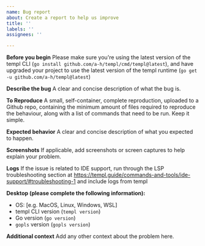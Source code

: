 ```yaml
---
name: Bug report
about: Create a report to help us improve
title: ''
labels: ''
assignees: ''

---
```


**Before you begin**
Please make sure you're using the latest version of the templ CLI (`go install github.com/a-h/templ/cmd/templ@latest`), and have upgraded your project to use the latest version of the templ runtime (`go get -u github.com/a-h/templ@latest`)

**Describe the bug**
A clear and concise description of what the bug is.

**To Reproduce**
A small, self-container, complete reproduction, uploaded to a Github repo, containing the minimum amount of files required to reproduce the behaviour, along with a list of commands that need to be run. Keep it simple.

**Expected behavior**
A clear and concise description of what you expected to happen.

**Screenshots**
If applicable, add screenshots or screen captures to help explain your problem.

**Logs**
If the issue is related to IDE support, run through the LSP troubleshooting section at https://templ.guide/commands-and-tools/ide-support/#troubleshooting-1 and include logs from templ

**Desktop (please complete the following information):**
 - OS: [e.g. MacOS, Linux, Windows, WSL]
 - templ CLI version (`templ version`)
- Go version (`go version`)
- `gopls` version (`gopls version`)

**Additional context**
Add any other context about the problem here.
